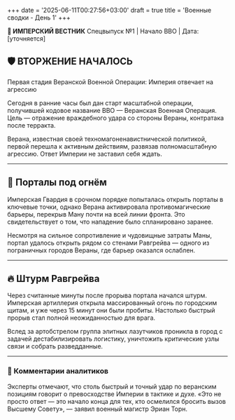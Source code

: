 +++
date = '2025-06-11T00:27:56+03:00'
draft = true
title = 'Военные сводки - День 1'
+++

**📜 ИМПЕРСКИЙ ВЕСТНИК**
Спецвыпуск №1 | Начало ВВО | Дата: [уточняется]

## 🛡 ВТОРЖЕНИЕ НАЧАЛОСЬ
Первая стадия Веранской Военной Операции: Империя отвечает на агрессию

Сегодня в ранние часы был дан старт масштабной операции, получившей кодовое название ВВО — Веранская Военная Операция. Цель — отражение враждебного удара со стороны Вераны, контратака после терракта.

Верана, известная своей техномагоненавистнической политикой, первой перешла к активным действиям, развязав полномасштабную агрессию. Ответ Империи не заставил себя ждать.

---

## 🌌 Порталы под огнём

Имперская Гвардия в срочном порядке попыталась открыть порталы в ключевые точки, однако Верана активировала противомагические барьеры, перекрыв Ману почти на всей линии фронта. Это свидетельствует о том, что нападение было спланировано заранее.

Несмотря на сильное сопротивление и чудовищные затраты Маны, портал удалось открыть рядом со стенами Равгрейва — одного из пограничных городов Вераны, где барьер оказался ослаблен.

---

## 🔥 Штурм Равгрейва

Через считанные минуты после прорыва портала начался штурм. Имперская артиллерия открыла массированный огонь по городским щитам, и уже через 15 минут они были пробиты. Настолько быстрый прорыв стал полной неожиданностью для врага.

Вслед за артобстрелом группа элитных лазутчиков проникла в город с задачей дестабилизировать логистику, уничтожить критические узлы связи и собрать разведданные.

---

### 🔮 Комментарии аналитиков
Эксперты отмечают, что столь быстрый и точный удар по веранским позициям говорит о превосходстве Империи в тактике и духе. «Это не просто ответ — это начало конца для тех, кто осмелился бросить вызов Высшему Совету», — заявил военный магистр Эриан Торн.